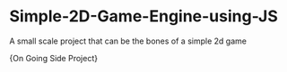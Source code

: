 # Simple-2D-Game-Engine-using-JS
A small scale project that can be the bones of a simple 2d game

{On Going Side Project}
